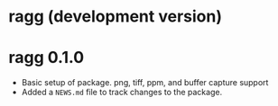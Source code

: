 # ragg (development version)

# ragg 0.1.0

* Basic setup of package. png, tiff, ppm, and buffer capture support
* Added a `NEWS.md` file to track changes to the package.
